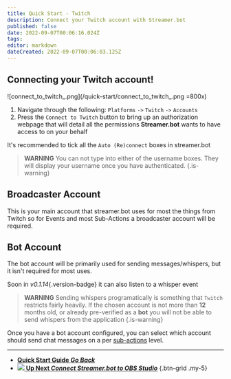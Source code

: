 ```yaml
---
title: Quick Start - Twitch
description: Connect your Twitch account with Streamer.bot
published: false
date: 2022-09-07T00:06:16.024Z
tags: 
editor: markdown
dateCreated: 2022-09-07T00:06:03.125Z
---
```


## Connecting your Twitch account!
![connect_to_twitch_.png](/quick-start/connect_to_twitch_.png =800x)
1. Navigate through the following: `Platforms` `->` `Twitch` `->` `Accounts`
2. Press the `Connect to Twitch` button to bring up an authorization webpage that will detail all the permissions **Streamer.bot** wants to have access to on your behalf

It's recommended to tick all the `Auto (Re)connect` boxes in streamer.bot

> **WARNING**
> You can not type into either of the username boxes. They will display your username once you have authenticated.
{.is-warning}

## Broadcaster Account
This is your main account that streamer.bot uses for most the things from Twitch so for Events and most Sub-Actions a broadcaster account will be required.

## Bot Account
The bot account will be primarily used for sending messages/whispers, but it isn't required for most uses.

Soon in *v0.1.14*{.version-badge} it can also listen to a whisper event

> **WARNING**
> Sending whispers programatically is something that `Twitch` restricts fairly heavily.
If the chosen account is not more than **12** months old, or already pre-verified as a **bot** you will not be able to send whispers from the application
{.is-warning}

Once you have a bot account configured, you can select which account should send chat messages on a per [sub-actions](/Sub-Actions) level. 

---

- [<i class="mdi mdi-chevron-left"></i> **Quick Start Guide *Go Back***](/en/Quick-Start)
- [<img src="https://streamer.bot/img/integrations/obs.svg" /> **Up Next *Connect Streamer.bot to OBS Studio***](/en/Quick-Start/OBS)
{.btn-grid .my-5}